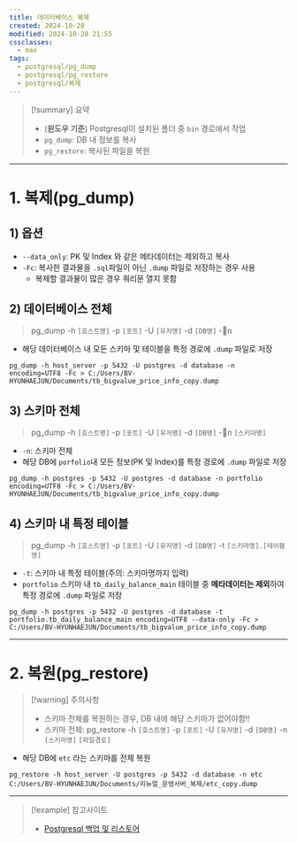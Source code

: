 ```yaml
---
title: 데이터베이스 복제
created: 2024-10-28
modified: 2024-10-28 21:55
cssclasses:
  - max
tags:
  - postgresql/pg_dump
  - postgresql/pg_restore
  - postgresql/복제
---
```

> [!summary] 요약
> - (**윈도우 기준**) Postgresql이 설치된 폴더 중 `bin` 경로에서 작업
> - `pg_dump`: DB 내 정보를 복사
> - `pg_restore`: 복사된 파일을 복원

---
# 1. 복제(pg_dump)

## 1) 옵션
- `--data_only`: PK 및 Index 와 같은 메타데이터는 제외하고 복사
- `-Fc`: 복사한 결과물을 `.sql`파일이 아닌 `.dump` 파일로 저장하는 경우 사용
	- 복제할 결과물이 많은 경우 쿼리문 열지 못함

## 2) 데이터베이스 전체
>  pg_dump -h `[호스트명]` -p `[포트]` -U `[유저명]` -d `[DB명]` -n 
- 해당 데이터베이스 내 모든 스키마 및 테이블을 특정 경로에 `.dump` 파일로 저장
```linux
pg_dump -h host_server -p 5432 -U postgres -d database -n  encoding=UTF8 -Fc > C:/Users/BV-HYUNHAEJUN/Documents/tb_bigvalue_price_info_copy.dump
```
## 3) 스키마 전체
>  pg_dump -h `[호스트명]` -p `[포트]` -U `[유저명]` -d `[DB명]` -n `[스키마명]`
- `-n`: 스키마 전체
- 해당 DB에 `porfolio`내 모든 정보(PK 및 Index)를 특정 경로에 `.dump` 파일로 저장
```linux
pg_dump -h postgres -p 5432 -U postgres -d database -n portfolio encoding=UTF8 -Fc > C:/Users/BV-HYUNHAEJUN/Documents/tb_bigvalue_price_info_copy.dump
```
## 4) 스키마 내 특정 테이블
> pg_dump -h `[호스트명]` -p `[포트]` -U `[유저명]` -d `[DB명]` -t `[스키마명].[테이블명]`
- `-t`: 스키마 내 특정 테이블(주의: 스키마명까지 입력)
- `portfolio` 스키마 내 `tb_daily_balance_main` 테이블 중 **메타데이터는 제외**하여 특정 경로에 `.dump` 파일로 저장
```linux
pg_dump -h postgres -p 5432 -U postgres -d database -t portfolio.tb_daily_balance_main encoding=UTF8 --data-only -Fc > C:/Users/BV-HYUNHAEJUN/Documents/tb_bigvalue_price_info_copy.dump
```
---
# 2. 복원(pg_restore)

> [!warning] 주의사항
> - 스키마 전체를 복원하는 경우, DB 내에 해당 스키마가 없어야함!!
> - 스키마 전체: pg_restore -h `[호스트명]` -p `[포트]` -U `[유저명]` -d `[DB명]` -n `[스키마명]` `[파일경로]`
- 해당 DB에 `etc` 라는 스키마를 전체 복원
```linux
pg_restore -h host_server -U postgres -p 5432 -d database -n etc C:/Users/BV-HYUNHAEJUN/Documents/리뉴얼_운영서버_복제/etc_copy.dump
```

---
>[!example] 참고사이트
>- [Postgresql 백업 및 리스토어](https://sehyeok.tistory.com/189)



